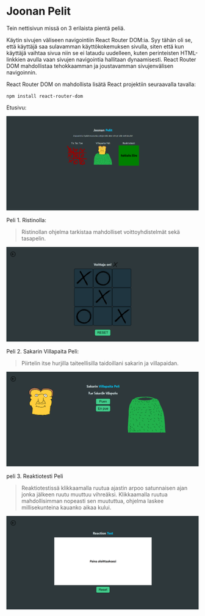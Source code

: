 # Joonan Pelit

Tein nettisivun missä on 3 erilaista pientä peliä.

Käytin sivujen väliseen navigointiin React Router DOM:ia. Syy tähän oli se, että käyttäjä saa sulavamman käyttökokemuksen sivulla,
siten että kun käyttäjä vaihtaa sivua niin se ei lataudu uudelleen, kuten perinteisten HTML-linkkien avulla vaan sivujen navigointia
hallitaan dynaamisesti. React Router DOM mahdollistaa tehokkaamman ja joustavamman sivujenvälisen navigoinnin.

React Router DOM on mahdollista lisätä React projektiin seuraavalla tavalla:
```
npm install react-router-dom
```


Etusivu:

![Kuvakaappaus etusivusta.](./src/assets/etusivu.png)

Peli 1. Ristinolla:

> Ristinollan ohjelma tarkistaa mahdolliset voittoyhdistelmät sekä tasapelin.

![Kuvakaappaus ristinolla pelistä.](./src/assets/ristinollapeli.png)

Peli 2. Sakarin Villapaita Peli:

> Piirtelin itse hurjilla taiteellisilla taidoillani sakarin ja villapaidan.

![Kuvakaappaus Sakarin villapaita pelistä.](./src/assets/sakaripeli.png)

peli 3. Reaktiotesti Peli

> Reaktiotestissä klikkaamalla ruutua ajastin arpoo satunnaisen ajan jonka jälkeen ruutu muuttuu vihreäksi.
> Klikkaamalla ruutua mahdollisimman nopeasti sen muututtua, ohjelma laskee millisekunteina kauanko aikaa kului.

![Kuvakaappaus reaktiotesti pelistä.](./src/assets/reaktiopeli.png)